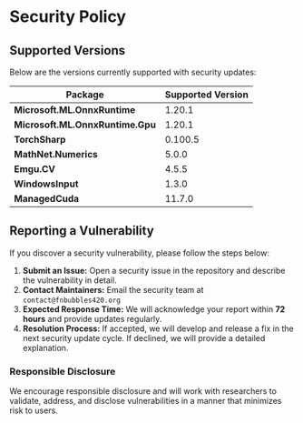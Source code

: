 # Security Policy

## Supported Versions

Below are the versions currently supported with security updates:

| Package                               | Supported Version |
|---------------------------------------|------------------|
| **Microsoft.ML.OnnxRuntime**          | 1.20.1          |
| **Microsoft.ML.OnnxRuntime.Gpu**      | 1.20.1          |
| **TorchSharp**                        | 0.100.5         |
| **MathNet.Numerics**                  | 5.0.0           |
| **Emgu.CV**                           | 4.5.5           |
| **WindowsInput**                      | 1.3.0           |
| **ManagedCuda**                       | 11.7.0          |

## Reporting a Vulnerability

If you discover a security vulnerability, please follow the steps below:

1. **Submit an Issue:** Open a security issue in the repository and describe the vulnerability in detail.
2. **Contact Maintainers:** Email the security team at `contact@fnbubbles420.org`
3. **Expected Response Time:** We will acknowledge your report within **72 hours** and provide updates regularly.
4. **Resolution Process:** If accepted, we will develop and release a fix in the next security update cycle. If declined, we will provide a detailed explanation.

### Responsible Disclosure
We encourage responsible disclosure and will work with researchers to validate, address, and disclose vulnerabilities in a manner that minimizes risk to users.
